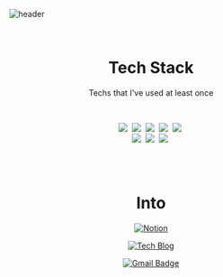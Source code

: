 
<!--
**yuls12/yuls12** is a ✨ _special_ ✨ repository because its `README.md` (this file) appears on your GitHub profile.

Here are some ideas to get you started:

- 🔭 I’m currently working on ...
- 🌱 I’m currently learning ...
- 👯 I’m looking to collaborate on ...
- 🤔 I’m looking for help with ...
- 💬 Ask me about ...
- 📫 How to reach me: ...
- 😄 Pronouns: ...
- ⚡ Fun fact: ...
-->


![header](https://capsule-render.vercel.app/api?type=rounded&color=timeGradient&height=200&section=header&text=WELCOME+:\)&fontSize=60&animation=twinkling)
  


<div align=center>
  <br>
  
  # Tech Stack
  
  <p align="center"> Techs that I've used at least once </p>
  <br>
  
  <p align="center">
  <img src="https://img.shields.io/badge/Python-3766AB?style=flat-square&logo=Python&logoColor=white"/></a>&nbsp 
  <img src="https://img.shields.io/badge/Django-092E20?style=flat-square&logo=Django&logoColor=white"/></a>&nbsp 
  <img src="https://img.shields.io/badge/Mysql-E6B91E?style=flat-square&logo=MySql&logoColor=white"/></a>&nbsp 
  <img src="https://img.shields.io/badge/Flask-000000?style=flat-square&logo=Flask&logoColor=white"/></a>&nbsp
  <img src="https://img.shields.io/badge/React-61DAFB?style=flat-square&logo=React&logoColor=white"/></a>&nbsp
  
  <br>
  <img src="https://img.shields.io/badge/Tensorflow-FF6F00?style=flat-square&logo=Tensorflow&logoColor=white"/></a>&nbsp 
  <img src="https://img.shields.io/badge/Pytorch-EE4C2C?style=flat-square&logo=Pytorch&logoColor=white"/></a>&nbsp 
  <img src="https://img.shields.io/badge/Git-F05032?style=flat-square&logo=Git&logoColor=white"/></a>&nbsp 
  
</p>


  <br>
  <br>
  
  
  
# Into
[![Notion](https://img.shields.io/badge/Notion-000000?style=flat-square&logo=Notion&logoColor=White)](https://www.notion.so/Yul-s-with-AI-8fd68e4862b045b8afd0f2d116310b98)

[![Tech Blog](https://img.shields.io/badge/Blog-20C997?style=flat-square&logo=Bloglovin&logoColor=white)](https://321coucou.tistory.com/)

[![Gmail Badge](https://img.shields.io/badge/Gmail-d14836?style=flat-square&logo=Gmail&logoColor=white&link=mailto:yuluri129@gmail.com)](mailto:yuluri129@gmail.com)
  
  
    
</div>
